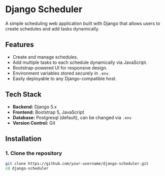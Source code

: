 # Django Scheduler

A simple scheduling web application built with Django that allows users to create schedules and add tasks dynamically.

## Features
- Create and manage schedules.
- Add multiple tasks to each schedule dynamically via JavaScript.
- Bootstrap-powered UI for responsive design.
- Environment variables stored securely in `.env`.
- Easily deployable to any Django-compatible host.

## Tech Stack
- **Backend:** Django 5.x
- **Frontend:** Bootstrap 5, JavaScript
- **Database:** Postgresql (default), can be changed via `.env`
- **Version Control:** Git

## Installation

### 1. Clone the repository
```bash
git clone https://github.com/your-username/django-scheduler.git
cd django-scheduler